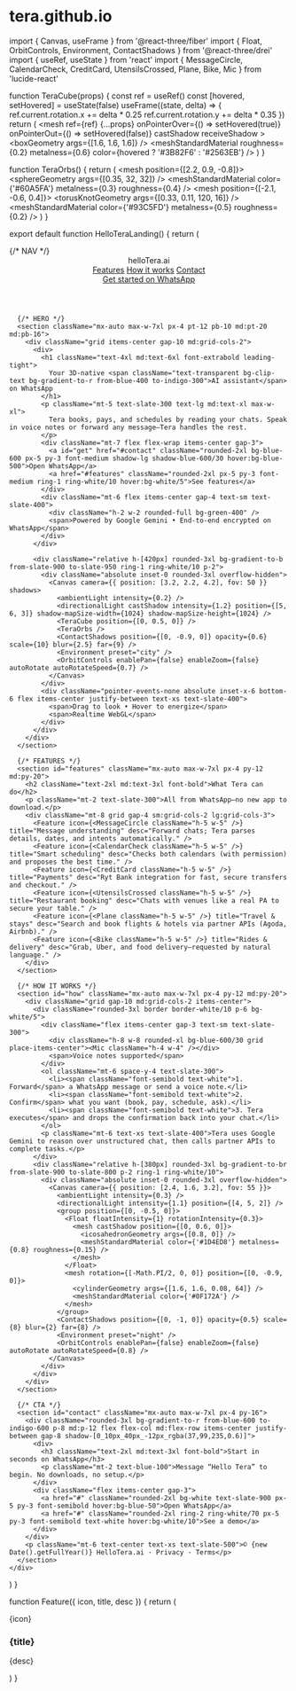 # tera.github.io

import { Canvas, useFrame } from '@react-three/fiber'
import { Float, OrbitControls, Environment, ContactShadows } from '@react-three/drei'
import { useRef, useState } from 'react'
import { MessageCircle, CalendarCheck, CreditCard, UtensilsCrossed, Plane, Bike, Mic } from 'lucide-react'

function TeraCube(props) {
  const ref = useRef()
  const [hovered, setHovered] = useState(false)
  useFrame((state, delta) => {
    ref.current.rotation.x += delta * 0.25
    ref.current.rotation.y += delta * 0.35
  })
  return (
    <Float floatIntensity={1.2} rotationIntensity={0.2} speed={2.5}>
      <mesh
        ref={ref}
        {...props}
        onPointerOver={() => setHovered(true)}
        onPointerOut={() => setHovered(false)}
        castShadow
        receiveShadow
      >
        <boxGeometry args={[1.6, 1.6, 1.6]} />
        <meshStandardMaterial
          roughness={0.2}
          metalness={0.6}
          color={hovered ? '#3B82F6' : '#2563EB'}
        />
      </mesh>
    </Float>
  )
}

function TeraOrbs() {
  return (
    <group>
      <mesh position={[2.2, 0.9, -0.8]}>
        <sphereGeometry args={[0.35, 32, 32]} />
        <meshStandardMaterial color={'#60A5FA'} metalness={0.3} roughness={0.4} />
      </mesh>
      <mesh position={[-2.1, -0.6, 0.4]}>
        <torusKnotGeometry args={[0.33, 0.11, 120, 16]} />
        <meshStandardMaterial color={'#93C5FD'} metalness={0.5} roughness={0.2} />
      </mesh>
    </group>
  )
}

export default function HelloTeraLanding() {
  return (
    <div className="min-h-screen bg-gradient-to-b from-slate-950 via-slate-900 to-slate-950 text-slate-50">
      {/* NAV */}
      <header className="sticky top-0 z-30 backdrop-blur supports-[backdrop-filter]:bg-slate-950/50">
        <div className="mx-auto max-w-7xl px-4 py-4 flex items-center justify-between">
          <div className="flex items-center gap-3">
            <div className="h-8 w-8 rounded-xl bg-gradient-to-br from-blue-500 to-indigo-600 shadow-lg shadow-blue-500/25" />
            <span className="text-xl font-semibold tracking-tight">hello<span className="text-blue-400">Tera</span>.ai</span>
          </div>
          <nav className="hidden gap-8 md:flex text-sm text-slate-300">
            <a href="#features" className="hover:text-white">Features</a>
            <a href="#how" className="hover:text-white">How it works</a>
            <a href="#contact" className="hover:text-white">Contact</a>
          </nav>
          <a href="#get" className="rounded-2xl bg-blue-600 px-4 py-2 text-sm font-medium shadow-lg shadow-blue-600/30 hover:bg-blue-500">Get started on WhatsApp</a>
        </div>
      </header>

      {/* HERO */}
      <section className="mx-auto max-w-7xl px-4 pt-12 pb-10 md:pt-20 md:pb-16">
        <div className="grid items-center gap-10 md:grid-cols-2">
          <div>
            <h1 className="text-4xl md:text-6xl font-extrabold leading-tight">
              Your 3D-native <span className="text-transparent bg-clip-text bg-gradient-to-r from-blue-400 to-indigo-300">AI assistant</span> on WhatsApp
            </h1>
            <p className="mt-5 text-slate-300 text-lg md:text-xl max-w-xl">
              Tera books, pays, and schedules by reading your chats. Speak in voice notes or forward any message—Tera handles the rest.
            </p>
            <div className="mt-7 flex flex-wrap items-center gap-3">
              <a id="get" href="#contact" className="rounded-2xl bg-blue-600 px-5 py-3 font-medium shadow-lg shadow-blue-600/30 hover:bg-blue-500">Open WhatsApp</a>
              <a href="#features" className="rounded-2xl px-5 py-3 font-medium ring-1 ring-white/10 hover:bg-white/5">See features</a>
            </div>
            <div className="mt-6 flex items-center gap-4 text-sm text-slate-400">
              <div className="h-2 w-2 rounded-full bg-green-400" />
              <span>Powered by Google Gemini • End-to-end encrypted on WhatsApp</span>
            </div>
          </div>

          <div className="relative h-[420px] rounded-3xl bg-gradient-to-b from-slate-900 to-slate-950 ring-1 ring-white/10 p-2">
            <div className="absolute inset-0 rounded-3xl overflow-hidden">
              <Canvas camera={{ position: [3.2, 2.2, 4.2], fov: 50 }} shadows>
                <ambientLight intensity={0.2} />
                <directionalLight castShadow intensity={1.2} position={[5, 6, 3]} shadow-mapSize-width={1024} shadow-mapSize-height={1024} />
                <TeraCube position={[0, 0.5, 0]} />
                <TeraOrbs />
                <ContactShadows position={[0, -0.9, 0]} opacity={0.6} scale={10} blur={2.5} far={9} />
                <Environment preset="city" />
                <OrbitControls enablePan={false} enableZoom={false} autoRotate autoRotateSpeed={0.7} />
              </Canvas>
            </div>
            <div className="pointer-events-none absolute inset-x-6 bottom-6 flex items-center justify-between text-xs text-slate-400">
              <span>Drag to look • Hover to energize</span>
              <span>Realtime WebGL</span>
            </div>
          </div>
        </div>
      </section>

      {/* FEATURES */}
      <section id="features" className="mx-auto max-w-7xl px-4 py-12 md:py-20">
        <h2 className="text-2xl md:text-3xl font-bold">What Tera can do</h2>
        <p className="mt-2 text-slate-300">All from WhatsApp—no new app to download.</p>
        <div className="mt-8 grid gap-4 sm:grid-cols-2 lg:grid-cols-3">
          <Feature icon={<MessageCircle className="h-5 w-5" />} title="Message understanding" desc="Forward chats; Tera parses details, dates, and intents automatically." />
          <Feature icon={<CalendarCheck className="h-5 w-5" />} title="Smart scheduling" desc="Checks both calendars (with permission) and proposes the best time." />
          <Feature icon={<CreditCard className="h-5 w-5" />} title="Payments" desc="Ryt Bank integration for fast, secure transfers and checkout." />
          <Feature icon={<UtensilsCrossed className="h-5 w-5" />} title="Restaurant booking" desc="Chats with venues like a real PA to secure your table." />
          <Feature icon={<Plane className="h-5 w-5" />} title="Travel & stays" desc="Search and book flights & hotels via partner APIs (Agoda, Airbnb)." />
          <Feature icon={<Bike className="h-5 w-5" />} title="Rides & delivery" desc="Grab, Uber, and food delivery—requested by natural language." />
        </div>
      </section>

      {/* HOW IT WORKS */}
      <section id="how" className="mx-auto max-w-7xl px-4 py-12 md:py-20">
        <div className="grid gap-10 md:grid-cols-2 items-center">
          <div className="rounded-3xl border border-white/10 p-6 bg-white/5">
            <div className="flex items-center gap-3 text-sm text-slate-300">
              <div className="h-8 w-8 rounded-xl bg-blue-600/30 grid place-items-center"><Mic className="h-4 w-4" /></div>
              <span>Voice notes supported</span>
            </div>
            <ol className="mt-6 space-y-4 text-slate-300">
              <li><span className="font-semibold text-white">1. Forward</span> a WhatsApp message or send a voice note.</li>
              <li><span className="font-semibold text-white">2. Confirm</span> what you want (book, pay, schedule, ask).</li>
              <li><span className="font-semibold text-white">3. Tera executes</span> and drops the confirmation back into your chat.</li>
            </ol>
            <p className="mt-6 text-xs text-slate-400">Tera uses Google Gemini to reason over unstructured chat, then calls partner APIs to complete tasks.</p>
          </div>
          <div className="relative h-[380px] rounded-3xl bg-gradient-to-br from-slate-900 to-slate-800 p-2 ring-1 ring-white/10">
            <div className="absolute inset-0 rounded-3xl overflow-hidden">
              <Canvas camera={{ position: [2.4, 1.6, 3.2], fov: 55 }}>
                <ambientLight intensity={0.3} />
                <directionalLight intensity={1.1} position={[4, 5, 2]} />
                <group position={[0, -0.5, 0]}>
                  <Float floatIntensity={1} rotationIntensity={0.3}>
                    <mesh castShadow position={[0, 0.6, 0]}>
                      <icosahedronGeometry args={[0.8, 0]} />
                      <meshStandardMaterial color={'#1D4ED8'} metalness={0.8} roughness={0.15} />
                    </mesh>
                  </Float>
                  <mesh rotation={[-Math.PI/2, 0, 0]} position={[0, -0.9, 0]}>
                    <cylinderGeometry args={[1.6, 1.6, 0.08, 64]} />
                    <meshStandardMaterial color={'#0F172A'} />
                  </mesh>
                </group>
                <ContactShadows position={[0, -1, 0]} opacity={0.5} scale={8} blur={2} far={8} />
                <Environment preset="night" />
                <OrbitControls enablePan={false} enableZoom={false} autoRotate autoRotateSpeed={0.8} />
              </Canvas>
            </div>
          </div>
        </div>
      </section>

      {/* CTA */}
      <section id="contact" className="mx-auto max-w-7xl px-4 py-16">
        <div className="rounded-3xl bg-gradient-to-r from-blue-600 to-indigo-600 p-8 md:p-12 flex flex-col md:flex-row items-center justify-between gap-8 shadow-[0_10px_40px_-12px_rgba(37,99,235,0.6)]">
          <div>
            <h3 className="text-2xl md:text-3xl font-bold">Start in seconds on WhatsApp</h3>
            <p className="mt-2 text-blue-100">Message “Hello Tera” to begin. No downloads, no setup.</p>
          </div>
          <div className="flex items-center gap-3">
            <a href="#" className="rounded-2xl bg-white text-slate-900 px-5 py-3 font-semibold hover:bg-blue-50">Open WhatsApp</a>
            <a href="#" className="rounded-2xl ring-2 ring-white/70 px-5 py-3 font-semibold text-white hover:bg-white/10">See a demo</a>
          </div>
        </div>
        <p className="mt-6 text-center text-xs text-slate-500">© {new Date().getFullYear()} HelloTera.ai · Privacy · Terms</p>
      </section>
    </div>
  )
}

function Feature({ icon, title, desc }) {
  return (
    <div className="rounded-2xl border border-white/10 bg-white/5 p-5 hover:bg-white/10 transition-colors">
      <div className="flex items-center gap-3">
        <div className="h-9 w-9 rounded-xl bg-blue-600/30 grid place-items-center text-blue-200">{icon}</div>
        <h3 className="font-semibold">{title}</h3>
      </div>
      <p className="mt-3 text-sm text-slate-300">{desc}</p>
    </div>
  )
}
